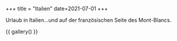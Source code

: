 +++
title = "Italien"
date=2021-07-01
+++

Urlaub in Italien...und auf der französischen Seite des Mont-Blancs.

{{ gallery() }}
